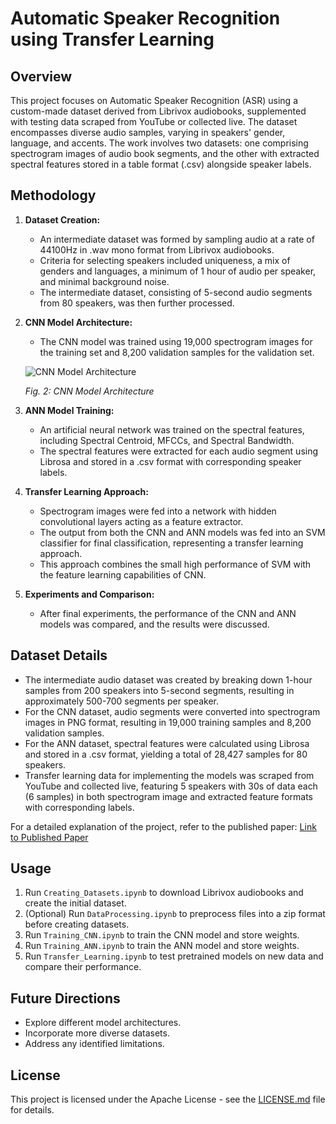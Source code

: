 # Automatic Speaker Recognition using Transfer Learning

## Overview

This project focuses on Automatic Speaker Recognition (ASR) using a custom-made dataset derived from Librivox audiobooks, supplemented with testing data scraped from YouTube or collected live. The dataset encompasses diverse audio samples, varying in speakers' gender, language, and accents. The work involves two datasets: one comprising spectrogram images of audio book segments, and the other with extracted spectral features stored in a table format (.csv) alongside speaker labels.

## Methodology

1. **Dataset Creation:**
   - An intermediate dataset was formed by sampling audio at a rate of 44100Hz in .wav mono format from Librivox audiobooks.
   - Criteria for selecting speakers included uniqueness, a mix of genders and languages, a minimum of 1 hour of audio per speaker, and minimal background noise.
   - The intermediate dataset, consisting of 5-second audio segments from 80 speakers, was then further processed.

2. **CNN Model Architecture:**
   - The CNN model was trained using 19,000 spectrogram images for the training set and 8,200 validation samples for the validation set.

   ![CNN Model Architecture](https://github.com/sonalgan/ASR-TF/assets/57640393/7704781f-b968-4e91-8554-6b18d960a07c)


   *Fig. 2: CNN Model Architecture*

3. **ANN Model Training:**
   - An artificial neural network was trained on the spectral features, including Spectral Centroid, MFCCs, and Spectral Bandwidth.
   - The spectral features were extracted for each audio segment using Librosa and stored in a .csv format with corresponding speaker labels.

4. **Transfer Learning Approach:**
   - Spectrogram images were fed into a network with hidden convolutional layers acting as a feature extractor.
   - The output from both the CNN and ANN models was fed into an SVM classifier for final classification, representing a transfer learning approach.
   - This approach combines the small high performance of SVM with the feature learning capabilities of CNN.

5. **Experiments and Comparison:**
   - After final experiments, the performance of the CNN and ANN models was compared, and the results were discussed.

## Dataset Details

- The intermediate audio dataset was created by breaking down 1-hour samples from 200 speakers into 5-second segments, resulting in approximately 500-700 segments per speaker.
- For the CNN dataset, audio segments were converted into spectrogram images in PNG format, resulting in 19,000 training samples and 8,200 validation samples.
- For the ANN dataset, spectral features were calculated using Librosa and stored in a .csv format, yielding a total of 28,427 samples for 80 speakers.
- Transfer learning data for implementing the models was scraped from YouTube and collected live, featuring 5 speakers with 30s of data each (6 samples) in both spectrogram image and extracted feature formats with corresponding labels.

For a detailed explanation of the project, refer to the published paper: [Link to Published Paper](https://ieeexplore.ieee.org/document/9358539)

## Usage

1. Run `Creating_Datasets.ipynb` to download Librivox audiobooks and create the initial dataset.
2. (Optional) Run `DataProcessing.ipynb` to preprocess files into a zip format before creating datasets.
3. Run `Training_CNN.ipynb` to train the CNN model and store weights.
4. Run `Training_ANN.ipynb` to train the ANN model and store weights.
5. Run `Transfer_Learning.ipynb` to test pretrained models on new data and compare their performance.

## Future Directions

- Explore different model architectures.
- Incorporate more diverse datasets.
- Address any identified limitations.

## License
This project is licensed under the Apache License - see the [LICENSE.md](LICENSE) file for details.

